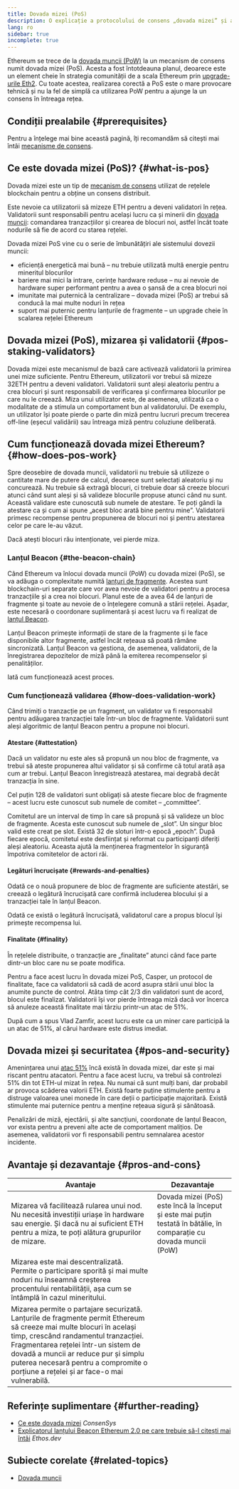```yaml
---
title: Dovada mizei (PoS)
description: O explicație a protocolului de consens „dovada mizei” și a rolului său în Ethereum.
lang: ro
sidebar: true
incomplete: true
---
```


Ethereum se trece de la [dovada muncii (PoW)](/developers/docs/consensus-mechanisms/pow/) la un mecanism de consens numit dovada mizei (PoS). Acesta a fost întotdeauna planul, deoarece este un element cheie în strategia comunității de a scala Ethereum prin [upgrade-urile Eth2](/eth2/). Cu toate acestea, realizarea corectă a PoS este o mare provocare tehnică și nu la fel de simplă ca utilizarea PoW pentru a ajunge la un consens în întreaga rețea.

## Condiții prealabile {#prerequisites}

Pentru a înțelege mai bine această pagină, îți recomandăm să citești mai întâi [mecanisme de consens](/developers/docs/consensus-mechanisms/).

## Ce este dovada mizei (PoS)? {#what-is-pos}

Dovada mizei este un tip de [mecanism de consens](/developers/docs/consensus-mechanisms/) utilizat de rețelele blockchain pentru a obține un consens distribuit.

Este nevoie ca utilizatorii să mizeze ETH pentru a deveni validatori în rețea. Validatorii sunt responsabili pentru același lucru ca și minerii din [dovada muncii](/developers/docs/consensus-mechanisms/pow/): comandarea tranzacțiilor și crearea de blocuri noi, astfel încât toate nodurile să fie de acord cu starea rețelei.

Dovada mizei PoS vine cu o serie de îmbunătățiri ale sistemului dovezii muncii:

- eficiență energetică mai bună – nu trebuie utilizată multă energie pentru mineritul blocurilor
- bariere mai mici la intrare, cerințe hardware reduse – nu ai nevoie de hardware super performant pentru a avea o șansă de a crea blocuri noi
- imunitate mai puternică la centralizare – dovada mizei (PoS) ar trebui să conducă la mai multe noduri în rețea
- suport mai puternic pentru lanțurile de fragmente – un upgrade cheie în scalarea rețelei Ethereum

## Dovada mizei (PoS), mizarea și validatorii {#pos-staking-validators}

Dovada mizei este mecanismul de bază care activează validatorii la primirea unei mize suficiente. Pentru Ethereum, utilizatorii vor trebui să mizeze 32ETH pentru a deveni validatori. Validatorii sunt aleși aleatoriu pentru a crea blocuri și sunt responsabili de verificarea și confirmarea blocurilor pe care nu le creează. Miza unui utilizator este, de asemenea, utilizată ca o modalitate de a stimula un comportament bun al validatorului. De exemplu, un utilizator își poate pierde o parte din miză pentru lucruri precum trecerea off-line (eșecul validării) sau întreaga miză pentru coluziune deliberată.

## Cum funcționează dovada mizei Ethereum? {#how-does-pos-work}

Spre deosebire de dovada muncii, validatorii nu trebuie să utilizeze o cantitate mare de putere de calcul, deoarece sunt selectați aleatoriu și nu concurează. Nu trebuie să extragă blocuri, ci trebuie doar să creeze blocuri atunci când sunt aleși și să valideze blocurile propuse atunci când nu sunt. Această validare este cunoscută sub numele de atestare. Te poți gândi la atestare ca și cum ai spune „acest bloc arată bine pentru mine”. Validatorii primesc recompense pentru propunerea de blocuri noi și pentru atestarea celor pe care le-au văzut.

Dacă atești blocuri rău intenționate, vei pierde miza.

### Lanțul Beacon {#the-beacon-chain}

Când Ethereum va înlocui dovada muncii (PoW) cu dovada mizei (PoS), se va adăuga o complexitate numită [lanțuri de fragmente](/upgrades/shard-chains/). Acestea sunt blockchain-uri separate care vor avea nevoie de validatori pentru a procesa tranzacțiile și a crea noi blocuri. Planul este de a avea 64 de lanțuri de fragmente și toate au nevoie de o înțelegere comună a stării rețelei. Așadar, este necesară o coordonare suplimentară și acest lucru va fi realizat de [lanțul Beacon](/upgrades/beacon-chain/).

Lanțul Beacon primește informații de stare de la fragmente și le face disponibile altor fragmente, astfel încât rețeaua să poată rămâne sincronizată. Lanțul Beacon va gestiona, de asemenea, validatorii, de la înregistrarea depozitelor de miză până la emiterea recompenselor și penalităților.

Iată cum funcționează acest proces.

### Cum funcționează validarea {#how-does-validation-work}

Când trimiți o tranzacție pe un fragment, un validator va fi responsabil pentru adăugarea tranzacției tale într-un bloc de fragmente. Validatorii sunt aleși algoritmic de lanțul Beacon pentru a propune noi blocuri.

#### Atestare {#attestation}

Dacă un validator nu este ales să propună un nou bloc de fragmente, va trebui să ateste propunerea altui validator și să confirme că totul arată așa cum ar trebui. Lanțul Beacon înregistrează atestarea, mai degrabă decât tranzacția în sine.

Cel puțin 128 de validatori sunt obligați să ateste fiecare bloc de fragmente – acest lucru este cunoscut sub numele de comitet – „committee”.

Comitetul are un interval de timp în care să propună și să valideze un bloc de fragmente. Acesta este cunoscut sub numele de „slot”. Un singur bloc valid este creat pe slot. Există 32 de sloturi într-o epocă „epoch”. După fiecare epocă, comitetul este desființat și reformat cu participanți diferiți aleși aleatoriu. Aceasta ajută la menținerea fragmentelor în siguranță împotriva comitetelor de actori răi.

#### Legături încrucișate {#rewards-and-penalties}

Odată ce o nouă propunere de bloc de fragmente are suficiente atestări, se creează o legătură încrucișată care confirmă includerea blocului și a tranzacției tale în lanțul Beacon.

Odată ce există o legătură încrucișată, validatorul care a propus blocul își primește recompensa lui.

#### Finalitate {#finality}

În rețelele distribuite, o tranzacție are „finalitate” atunci când face parte dintr-un bloc care nu se poate modifica.

Pentru a face acest lucru în dovada mizei PoS, Casper, un protocol de finalitate, face ca validatorii să cadă de acord asupra stării unui bloc la anumite puncte de control. Atâta timp cât 2/3 din validatori sunt de acord, blocul este finalizat. Validatorii își vor pierde întreaga miză dacă vor încerca să anuleze această finalitate mai târziu printr-un atac de 51%.

După cum a spus Vlad Zamfir, acest lucru este ca un miner care participă la un atac de 51%, al cărui hardware este distrus imediat.

## Dovada mizei și securitatea {#pos-and-security}

Amenințarea unui [atac 51%](https://www.investopedia.com/terms/1/51-attack.asp) încă există în dovada mizei, dar este și mai riscant pentru atacatori. Pentru a face acest lucru, va trebui să controlezi 51% din tot ETH-ul mizat în rețea. Nu numai că sunt mulți bani, dar probabil ar provoca scăderea valorii ETH. Există foarte puține stimulente pentru a distruge valoarea unei monede în care deții o participație majoritară. Există stimulente mai puternice pentru a menține rețeaua sigură și sănătoasă.

Penalizări de miză, ejectării, și alte sancțiuni, coordonate de lanțul Beacon, vor exista pentru a preveni alte acte de comportament malițios. De asemenea, validatorii vor fi responsabili pentru semnalarea acestor incidente.

## Avantaje și dezavantaje {#pros-and-cons}

| Avantaje                                                                                                                                                                                                                                                                                                                             | Dezavantaje                                                                                                        |
| ------------------------------------------------------------------------------------------------------------------------------------------------------------------------------------------------------------------------------------------------------------------------------------------------------------------------------------ | ------------------------------------------------------------------------------------------------------------------ |
| Mizarea vă facilitează rularea unui nod. Nu necesită investiții uriașe în hardware sau energie. Și dacă nu ai suficient ETH pentru a miza, te poți alătura grupurilor de mizare.                                                                                                                                                     | Dovada mizei (PoS) este încă la început și este mai puțin testată în bătălie, în comparație cu dovada muncii (PoW) |
| Mizarea este mai descentralizată. Permite o participare sporită și mai multe noduri nu înseamnă creșterea procentului rentabilității, așa cum se întâmplă în cazul mineritului.                                                                                                                                                      |                                                                                                                    |
| Mizarea permite o partajare securizată. Lanțurile de fragmente permit Ethereum să creeze mai multe blocuri în același timp, crescând randamentul tranzacției. Fragmentarea rețelei într-un sistem de dovadă a muncii ar reduce pur și simplu puterea necesară pentru a compromite o porțiune a rețelei și ar face-o mai vulnerabilă. |                                                                                                                    |

## Referințe suplimentare {#further-reading}

- [Ce este dovada mizei](https://consensys.net/blog/blockchain-explained/what-is-proof-of-stake/) _ConsenSys_
- [Explicatorul lanțului Beacon Ethereum 2.0 pe care trebuie să-l citești mai întâi](https://ethos.dev/beacon-chain/) _Ethos.dev_

## Subiecte corelate {#related-topics}

- [Dovada muncii](/developers/docs/consensus-mechanisms/pow/)
